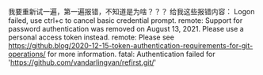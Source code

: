 我要重新试一遍，第一遍报错，不知道是为啥？？？
给我这些报错内容：
Logon failed, use ctrl+c to cancel basic credential prompt.
remote: Support for password authentication was removed on August 13, 2021. Please use a personal access token instead.
remote: Please see https://github.blog/2020-12-15-token-authentication-requirements-for-git-operations/ for more information.
fatal: Authentication failed for 'https://github.com/vandarlingvan/refirst.git/'